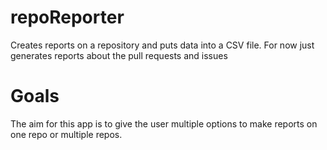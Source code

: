 # repoReporter

Creates reports on a repository and puts data into a CSV file. For now just generates reports about the pull requests and issues

# Goals

The aim for this app is to give the user multiple options to make reports on one repo or multiple repos.
